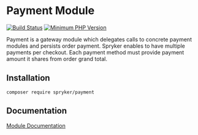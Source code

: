 # Payment Module
[![Build Status](https://travis-ci.org/spryker/payment.svg)](https://travis-ci.org/spryker/payment)
[![Minimum PHP Version](https://img.shields.io/badge/php-%3E%3D%207.2-8892BF.svg)](https://php.net/)

Payment is a gateway module which delegates calls to concrete payment modules and persists order payment. Spryker enables to have multiple payments per checkout. Each payment method must provide payment amount it shares from order grand total.

## Installation

```
composer require spryker/payment
```

## Documentation

[Module Documentation](https://academy.spryker.com/developing_with_spryker/module_guide/checkout_process/payment.html)
